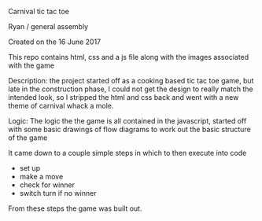 Carnival tic tac toe

Ryan / general assembly
 
Created on the 16 June 2017

This repo contains html, css and a js file along with the images associated with the game 

Description:
the project started off as a cooking based tic tac toe game, but late in the construction phase, I could not get the design to really match the intended look, so I stripped the html and css back and went with a new theme of carnival whack a mole.

Logic:
The logic the the game is all contained in the javascript, started off with some basic drawings of flow diagrams to work out the basic structure of the game 

It came down to a couple simple steps in which to then execute into code
- set up 
- make a move 
- check for winner 
- switch turn if no winner 

From these steps the game was built out.





  

